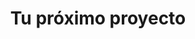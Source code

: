 ---
id: "yournextproject"
image: 
  src: "/src/images/yournextproject.png"
  alt: "don bolsas web"
title: "Tu próximo proyecto"
location: "Tu localización"
year: "Ahora mismo"
platform: "La plataforma de tu elección"
tech: "La última tecnología"
url: "https://yournextproject.com"
show_title: true
secondary_link: { text: "", href: ""}
description:  Descubre excelentes oportunidades trabajando conmigo. Crea un nuevo sitio web personal para tu marca, una tienda en línea u cualquier otra solución que puedas imaginar utilizando la última tecnología disponible. Soluciones web rápidas y confiables para los problemas de la vida moderna. Preséntate, vende tus productos y deja que tu sitio web hable de ti.
---